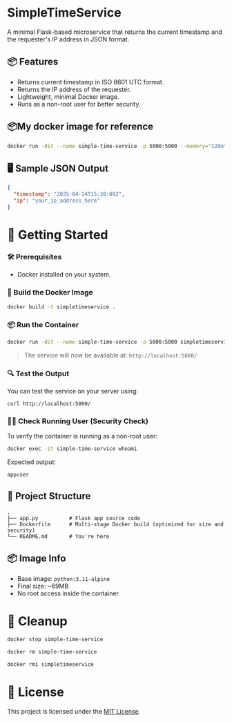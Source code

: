 # SimpleTimeService

A minimal Flask-based microservice that returns the current timestamp and the requester's IP address in JSON format.

## 📦 Features

- Returns current timestamp in ISO 8601 UTC format.
- Returns the IP address of the requester.
- Lightweight, minimal Docker image.
- Runs as a non-root user for better security.

## 📦My docker image for reference

```bash
docker run -dit --name simple-time-service -p 5000:5000 --memory="128m" --cpus="0.5" omkardamame/simpletimeservice:latest
```

## 🖥️ Sample JSON Output

```json
{
  "timestamp": "2025-04-14T15:30:00Z",
  "ip": "your_ip_address_here"
}
```

# 🚀 Getting Started

### 🛠️ Prerequisites

- Docker installed on your system.

### 🐳 Build the Docker Image

```bash
docker build -t simpletimeservice .
```

### 📦 Run the Container

```bash
docker run -dit --name simple-time-service -p 5000:5000 simpletimeservice
```

> The service will now be available at: `http://localhost:5000/`

### 🔍 Test the Output

You can test the service on your server using:

```
curl http://localhost:5000/
```

### 🧑‍💻 Check Running User (Security Check)

To verify the container is running as a non-root user:

```bash
docker exec -it simple-time-service whoami
```

Expected output:

```bash
appuser
```

## 📁 Project Structure

```
.
├── app.py          # Flask app source code
├── Dockerfile      # Multi-stage Docker build (optimized for size and security)
└── README.md       # You're here
```

## 📦 Image Info

- Base image: `python:3.11-alpine`
- Final size: ~69MB
- No root access inside the container

# 🧹 Cleanup

```bash
docker stop simple-time-service 
```

```bash
docker rm simple-time-service
```
```bash
docker rmi simpletimeservice
```

# 📜 License

This project is licensed under the [MIT License](LICENSE).
